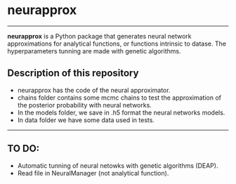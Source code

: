 # neurapprox

--------------------

**neurapprox** is a Python package that generates neural network approximations for analytical functions, or functions intrinsic to datase. The hyperparameters tunning are made with genetic algorithms. 



## Description of this repository

- neurapprox has the code of the neural approximator.
- chains folder contains some mcmc chains to test the approximation of the posterior probability with neural networks.
- In the models folder, we save in .h5 format the neural networks models. 
- In data folder we have some data used in tests. 


--------------------

## TO DO:

- Automatic tunning of neural netowks with genetic algorithms (DEAP). 
- Read file in NeuralManager (not analytical function).

